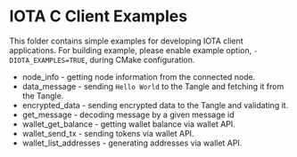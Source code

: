 # IOTA C Client Examples

This folder contains simple examples for developing IOTA client applications. 
For building example, please enable example option, `-DIOTA_EXAMPLES=TRUE`, during CMake configuration.

* node_info - getting node information from the connected node.
* data_message - sending `Hello World` to the Tangle and fetching it from the Tangle.
* encrypted_data - sending encrypted data to the Tangle and validating it.
* get_message - decoding message by a given message id 
* wallet_get_balance - getting wallet balance via wallet API.
* wallet_send_tx - sending tokens via wallet API.
* wallet_list_addresses - generating addresses via wallet API.
